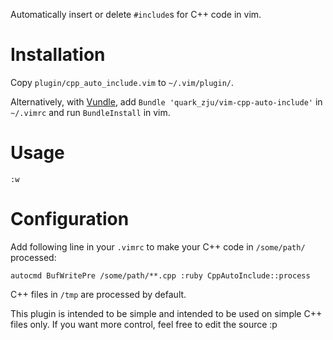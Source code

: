 Automatically insert or delete `#include`s for C++ code in vim.

Installation
============
Copy `plugin/cpp_auto_include.vim` to `~/.vim/plugin/`.

Alternatively, with [Vundle](/gmarik/vundle), 
add `Bundle 'quark_zju/vim-cpp-auto-include'` in `~/.vimrc` 
and run `BundleInstall` in vim.

Usage
=====
`:w`

Configuration
=============
Add following line in your `.vimrc` to make your C++ code 
in `/some/path/` processed:

```viml
autocmd BufWritePre /some/path/**.cpp :ruby CppAutoInclude::process
```

C++ files in `/tmp` are processed by default.

This plugin is intended to be simple 
and intended to be used on simple C++ files only. 
If you want more control, feel free to edit the source :p


